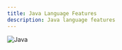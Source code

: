 ```yaml
---
title: Java Language Features
description: Java language features
---
```



![Java](/assets⁩/⁨images⁩/post/java-language-features/java.png)

